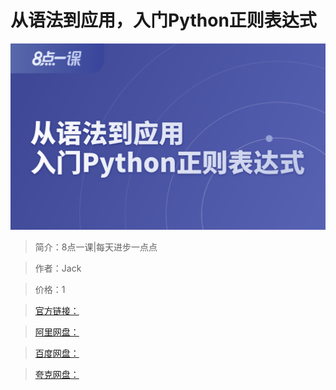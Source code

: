 # 从语法到应用，入门Python正则表达式

![img](../../assets/CioPOWHb3s-AFaZaAAJpQbAIIF4496.png)

> 简介：8点一课|每天进步一点点

> 作者：Jack

> 价格：1

> [官方链接：]()

> [阿里网盘：]()

> [百度网盘：]()

> [夸克网盘：]()
